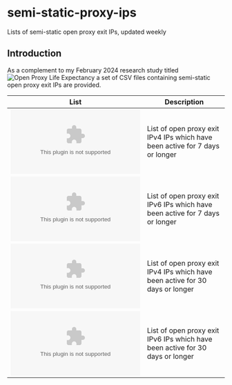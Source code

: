 # semi-static-proxy-ips
Lists of semi-static open proxy exit IPs, updated weekly

## Introduction

As a complement to my February 2024 research study titled ![Open Proxy Life Expectancy](https://mannfred.com/open-proxy-life-expectancy/) a set of CSV files containing semi-static open proxy exit IPs are provided.

| List | Description |
| --- | --- |
| ![proxy_exits_7d_ipv4.csv](https://github.com/mannfredcom/semi-static-proxy-ips/blob/main/proxy_exits_7d_ipv4.csv) | List of open proxy exit IPv4 IPs which have been active for 7 days or longer |
| ![proxy_exits_7d_ipv6.csv](https://github.com/mannfredcom/semi-static-proxy-ips/blob/main/proxy_exits_7d_ipv6.csv) | List of open proxy exit IPv6 IPs which have been active for 7 days or longer |
| ![proxy_exits_30d_ipv4.csv](https://github.com/mannfredcom/semi-static-proxy-ips/blob/main/proxy_exits_30d_ipv4.csv) | List of open proxy exit IPv4 IPs which have been active for 30 days or longer |
| ![proxy_exits_30d_ipv6.csv](https://github.com/mannfredcom/semi-static-proxy-ips/blob/main/proxy_exits_30d_ipv6.csv) | List of open proxy exit IPv6 IPs which have been active for 30 days or longer |
